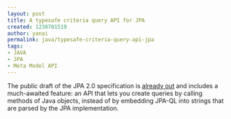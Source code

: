 ```yaml
---
layout: post
title: A typesafe criteria query API for JPA
created: 1238701519
author: yanai
permalink: java/typesafe-criteria-query-api-jpa
tags:
- JAVA
- JPA
- Meta Model API
---
```

<p>The public draft of the JPA 2.0 specification is <a class="regularLink" target="" href="http://jcp.org/en/jsr/detail?id=317">already out</a> and includes a much-awaited feature: an API that lets you create queries by calling methods of Java objects, instead of by embedding JPA-QL into strings that are parsed by the JPA implementation.</p>

